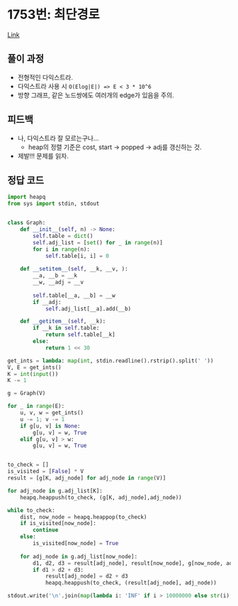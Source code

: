 # 1753번: 최단경로
[Link](https://www.acmicpc.net/problem/1753)

## 풀이 과정
* 전형적인 다익스트라.
* 다익스트라 사용 시 `O(Elog|E|) => E < 3 * 10^6`
* 방향 그래프, 같은 노드쌍에도 여러개의 edge가 있음을 주의.

## 피드백
* 나, 다익스트라 잘 모르는구나...
  * heap의 정렬 기준은 cost, start -> popped -> adj를 갱신하는 것.
* 제발!!! 문제를 읽자.

## 정답 코드
```python
import heapq
from sys import stdin, stdout


class Graph:
    def __init__(self, n) -> None:
        self.table = dict()
        self.adj_list = [set() for _ in range(n)]
        for i in range(n):
            self.table[i, i] = 0
    
    def __setitem__(self, __k, __v, ):
        __a, __b = __k
        __w, __adj = __v
        
        self.table[__a, __b] = __w
        if __adj:
            self.adj_list[__a].add(__b)

    def __getitem__(self, __k):
        if __k in self.table:
            return self.table[__k]
        else:
            return 1 << 30

get_ints = lambda: map(int, stdin.readline().rstrip().split(' '))
V, E = get_ints()
K = int(input())
K -= 1

g = Graph(V)

for _ in range(E):
    u, v, w = get_ints()
    u -= 1; v -= 1
    if g[u, v] is None:
        g[u, v] = w, True
    elif g[u, v] > w:
        g[u, v] = w, True


to_check = []
is_visited = [False] * V
result = [g[K, adj_node] for adj_node in range(V)]

for adj_node in g.adj_list[K]:
    heapq.heappush(to_check, (g[K, adj_node],adj_node))

while to_check:
    dist, now_node = heapq.heappop(to_check)
    if is_visited[now_node]:
        continue
    else:
        is_visited[now_node] = True
    
    for adj_node in g.adj_list[now_node]:
        d1, d2, d3 = result[adj_node], result[now_node], g[now_node, adj_node]
        if d1 > d2 + d3:
            result[adj_node] = d2 + d3
            heapq.heappush(to_check, (result[adj_node], adj_node))

stdout.write('\n'.join(map(lambda i: 'INF' if i > 10000000 else str(i), result)))

```
